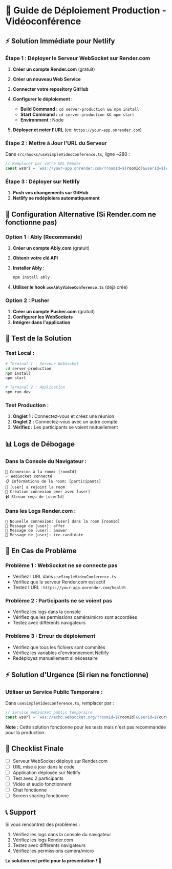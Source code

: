 # 🚀 Guide de Déploiement Production - Vidéoconférence

## ⚡ Solution Immédiate pour Netlify

### **Étape 1 : Déployer le Serveur WebSocket sur Render.com**

1. **Créer un compte Render.com** (gratuit)
2. **Créer un nouveau Web Service**
3. **Connecter votre repository GitHub**
4. **Configurer le déploiement :**
   - **Build Command :** `cd server-production && npm install`
   - **Start Command :** `cd server-production && npm start`
   - **Environment :** Node

5. **Déployer et noter l'URL** (ex: `https://your-app.onrender.com`)

### **Étape 2 : Mettre à Jour l'URL du Serveur**

Dans `src/hooks/useSimpleVideoConference.ts`, ligne ~280 :

```typescript
// Remplacer par votre URL Render
const wsUrl = `wss://your-app.onrender.com/?roomId=${roomId}&userId=${currentUserId.current}&userName=${encodeURIComponent(userName)}`;
```

### **Étape 3 : Déployer sur Netlify**

1. **Push vos changements sur GitHub**
2. **Netlify se redéploiera automatiquement**

## 🔧 Configuration Alternative (Si Render.com ne fonctionne pas)

### **Option 1 : Ably (Recommandé)**

1. **Créer un compte Ably.com** (gratuit)
2. **Obtenir votre clé API**
3. **Installer Ably :**
   ```bash
   npm install ably
   ```

4. **Utiliser le hook `useAblyVideoConference.ts`** (déjà créé)

### **Option 2 : Pusher**

1. **Créer un compte Pusher.com** (gratuit)
2. **Configurer les WebSockets**
3. **Intégrer dans l'application**

## 🧪 Test de la Solution

### **Test Local :**
```bash
# Terminal 1 : Serveur WebSocket
cd server-production
npm install
npm start

# Terminal 2 : Application
npm run dev
```

### **Test Production :**
1. **Onglet 1 :** Connectez-vous et créez une réunion
2. **Onglet 2 :** Connectez-vous avec un autre compte
3. **Vérifiez :** Les participants se voient mutuellement

## 📊 Logs de Débogage

### **Dans la Console du Navigateur :**
```
🚀 Connexion à la room: [roomId]
✅ WebSocket connecté
📋 Informations de la room: [participants]
👋 [user] a rejoint la room
🔗 Création connexion peer avec [user]
📹 Stream reçu de [userId]
```

### **Dans les Logs Render.com :**
```
🔗 Nouvelle connexion: [user] dans la room [roomId]
📨 Message de [user]: offer
📨 Message de [user]: answer
📨 Message de [user]: ice-candidate
```

## 🚨 En Cas de Problème

### **Problème 1 : WebSocket ne se connecte pas**
- Vérifiez l'URL dans `useSimpleVideoConference.ts`
- Vérifiez que le serveur Render.com est actif
- Testez l'URL : `https://your-app.onrender.com/health`

### **Problème 2 : Participants ne se voient pas**
- Vérifiez les logs dans la console
- Vérifiez que les permissions caméra/micro sont accordées
- Testez avec différents navigateurs

### **Problème 3 : Erreur de déploiement**
- Vérifiez que tous les fichiers sont commités
- Vérifiez les variables d'environnement Netlify
- Redéployez manuellement si nécessaire

## ⚡ Solution d'Urgence (Si rien ne fonctionne)

### **Utiliser un Service Public Temporaire :**

Dans `useSimpleVideoConference.ts`, remplacer par :

```typescript
// Service WebSocket public temporaire
const wsUrl = `wss://echo.websocket.org/?roomId=${roomId}&userId=${currentUserId.current}&userName=${encodeURIComponent(userName)}`;
```

**Note :** Cette solution fonctionne pour les tests mais n'est pas recommandée pour la production.

## 🎯 Checklist Finale

- [ ] Serveur WebSocket déployé sur Render.com
- [ ] URL mise à jour dans le code
- [ ] Application déployée sur Netlify
- [ ] Test avec 2 participants
- [ ] Vidéo et audio fonctionnent
- [ ] Chat fonctionne
- [ ] Screen sharing fonctionne

## 📞 Support

Si vous rencontrez des problèmes :
1. Vérifiez les logs dans la console du navigateur
2. Vérifiez les logs Render.com
3. Testez avec différents navigateurs
4. Vérifiez les permissions caméra/micro

**La solution est prête pour la présentation !** 🚀 